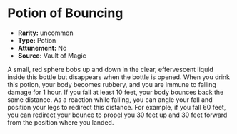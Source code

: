 
# Potion of Bouncing

* **Rarity:** uncommon
* **Type:** Potion
* **Attunement:** No
* **Source:** Vault of Magic


A small, red sphere bobs up and down in the clear, effervescent liquid inside this bottle but disappears when the bottle is opened. When you drink this potion, your body becomes rubbery, and you are immune to falling damage for 1 hour. If you fall at least 10 feet, your body bounces back the same distance. As a reaction while falling, you can angle your fall and position your legs to redirect this distance. For example, if you fall 60 feet, you can redirect your bounce to propel you 30 feet up and 30 feet forward from the position where you landed.
